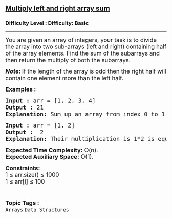 <h2><a href="https://www.geeksforgeeks.org/problems/multiply-left-and-right-array-sum1555/1?page=6&difficulty=Basic&sortBy=submissions">Multiply left and right array sum</a></h2><h3>Difficulty Level : Difficulty: Basic</h3><hr><div class="problems_problem_content__Xm_eO"><p><span style="font-size: 18px;">You are given an array of integers, your task is to divide the array into two sub-arrays (left and right) containing half of the array elements. Find the sum of the subarrays and then return the multiply of both the subarrays.</span></p>
<p><span style="font-size: 18px;"><strong><em>Note:</em> </strong>If the length of the array is odd then the right&nbsp;half will contain one element more than the left half.</span></p>
<p><span style="font-size: 18px;"><strong>Examples :</strong></span></p>
<pre><span style="font-size: 18px;"><strong>Input :</strong> arr = [1, 2, 3, 4]
<strong>Output :</strong> 21
<strong>Explanation: </strong>Sum up an array from index 0 to 1 = 3, Sum up an array from index 2 to 3 = 7. Their multiplication is <strong>21</strong>.
</span></pre>
<pre><span style="font-size: 18px;"><strong>Input :</strong> arr = [1, 2] <strong>
Output :</strong>  2 </span><br><span style="font-size: 18px;"><strong>Explanation: </strong>Their multiplication is 1*2 is equal to <strong>2</strong>.</span></pre>
<p><span style="font-size: 18px;"><strong>Expected Time Complexity:</strong> O(n).<br><strong>Expected Auxiliary Space:</strong>&nbsp;O(1).<br></span></p>
<p><span style="font-size: 18px;"><strong>Constraints:</strong><br>1 ≤ arr.size() ≤ 1000<br>1 ≤ arr[i] ≤ 100</span></p></div><br><p><span style=font-size:18px><strong>Topic Tags : </strong><br><code>Arrays</code>&nbsp;<code>Data Structures</code>&nbsp;